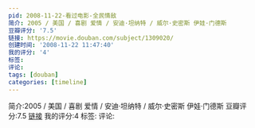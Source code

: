 ```yaml
---
pid: 2008-11-22-看过电影-全民情敌
简介: 2005 / 美国 / 喜剧 爱情 / 安迪·坦纳特 / 威尔·史密斯 伊娃·门德斯
豆瓣评分: '7.5'
链接: https://movie.douban.com/subject/1309020/
创建时间: '2008-11-22 11:47:40'
我的评分: '4'
标签:
评论:
tags: [douban]
categories: [timeline]
---
```

简介:2005 / 美国 / 喜剧 爱情 / 安迪·坦纳特 / 威尔·史密斯 伊娃·门德斯
豆瓣评分:7.5
[链接](https://movie.douban.com/subject/1309020/)
我的评分:4
标签:
评论:
